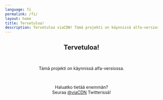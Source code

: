 ```yaml
---
language: fi
permalink: /fi/
layout: home
title: Tervetuloa!
description: Tervetuloa viaCDN! Tämä projekti on käynnissä alfa-versiossa. Haluatko tietää enemmän?
---
```


<center>
<h2>Tervetuloa!</h2>
<br/>

<p>
Tämä projekti on käynnissä alfa-versiossa.
</p>

<br/>

<p>
Haluatko tietää enemmän?
<br/>
Seuraa <a href="https://twitter.com/viaCDN" target="_blank" rel="noopener">@viaCDN</a> Twitterissä!
</p>

<br/>
</center>
